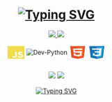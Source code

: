 <h1 align="center">
<a href="https://git.io/typing-svg"><img src="https://readme-typing-svg.herokuapp.com?font=Teko&weight=700&pause=1000&color=3E76D2&background=FF000000&center=true&random=false&width=435&lines=Ol%C3%A1!+Como+vai%3F+;Meu+nome+%C3%A9+Alex+Sandro." alt="Typing SVG" /></a>
</h1>

<div align="center">
  <a href="https://github.com/AlexSandro240">
    <img height="180em" src="https://github-readme-stats.vercel.app/api?username=AlexSandro240&show_icons=true&theme=dracula&include_all_commits=true" />
    <img height="180em" src="https://github-readme-stats.vercel.app/api/top-langs/?username=AlexSandro240&layout=compact&langs_count=7&theme=dracula" />
  </a>
</div>

<div style="display: inline_block;" align="center">
  <br>
  <img align="center" alt="Dev-Js" height="30" width="40" src="https://raw.githubusercontent.com/devicons/devicon/master/icons/javascript/javascript-plain.svg">
  <img align="center" alt="Dev-Python" height="30" width="40" src="https://cdn.jsdelivr.net/gh/devicons/devicon/icons/python/python-original.svg">
  <img align="center" alt="Dev-HTML" height="30" width="40" src="https://raw.githubusercontent.com/devicons/devicon/master/icons/html5/html5-original.svg">
  <img align="center" alt="Dev-CSS" height="30" width="40" src="https://raw.githubusercontent.com/devicons/devicon/master/icons/css3/css3-original.svg">
</div>

##

<div align="center">
  <a href="mailto:alexsandrocontact240@gmail.com"><img src="https://img.shields.io/badge/-Gmail-%23333?style=for-the-badge&logo=gmail&logoColor=white"></a>
  <a href="https://www.linkedin.com/in/alex-sandro-morais-souza/" target="_blank"><img src="https://img.shields.io/badge/-LinkedIn-%230077B5?style=for-the-badge&logo=linkedin&logoColor=white"></a>
</div>

<div align="center">
  <br>
  <a href="https://git.io/typing-svg"><img src="https://readme-typing-svg.herokuapp.com?font=Teko&weight=700&pause=1000&color=305BA1&background=FF000000&center=true&random=false&width=435&lines=Obrigado+pela+visita.+At%C3%A9+logo!" alt="Typing SVG" /></a>
</div>

